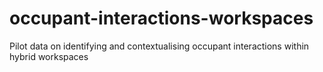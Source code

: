 # occupant-interactions-workspaces
Pilot data on identifying and contextualising occupant interactions within hybrid workspaces
